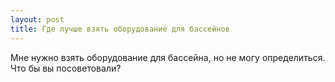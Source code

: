```yaml
---
layout: post 
title: Где лучше взять оборудование для бассейнов 
--- 
```

Мне нужно взять оборудование для бассейна, но не могу определиться. Что бы вы посоветовали?
